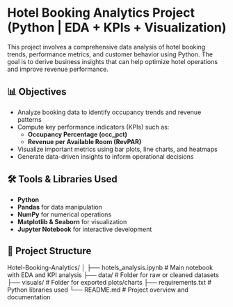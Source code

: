 # Hotel Booking Analytics Project (Python | EDA + KPIs + Visualization)

This project involves a comprehensive data analysis of hotel booking trends, performance metrics, and customer behavior using Python. The goal is to derive business insights that can help optimize hotel operations and improve revenue performance.

## 📊 Objectives

- Analyze booking data to identify occupancy trends and revenue patterns
- Compute key performance indicators (KPIs) such as:
  - **Occupancy Percentage (occ_pct)**
  - **Revenue per Available Room (RevPAR)**
- Visualize important metrics using bar plots, line charts, and heatmaps
- Generate data-driven insights to inform operational decisions


## 🛠️ Tools & Libraries Used

- **Python**  
- **Pandas** for data manipulation  
- **NumPy** for numerical operations  
- **Matplotlib & Seaborn** for visualization  
- **Jupyter Notebook** for interactive development  

## 📁 Project Structure

Hotel-Booking-Analytics/
│
├── hotels_analysis.ipynb       # Main notebook with EDA and KPI analysis
├── data/                       # Folder for raw or cleaned datasets
├── visuals/                    # Folder for exported plots/charts
├── requirements.txt            # Python libraries used 
└── README.md                   # Project overview and documentation

